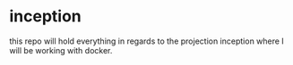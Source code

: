 # inception
this repo will hold everything in regards to the projection inception where I will be working with docker.
